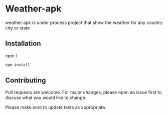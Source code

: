 # Weather-apk

weather apk is under process project that show the weather for any country city or state

## Installation

npm I 

```bash
npm install
```


## Contributing

Pull requests are welcome. For major changes, please open an issue first
to discuss what you would like to change.

Please make sure to update tests as appropriate.

